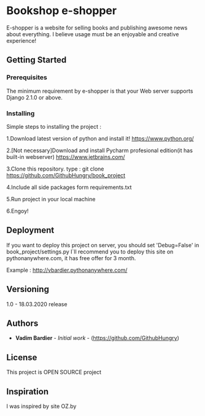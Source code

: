 # Bookshop e-shopper

E-shopper is a website for selling books and publishing awesome news about everything. I believe usage must be an enjoyable and creative experience!

## Getting Started


### Prerequisites

The minimum requirement by e-shopper is that your Web server supports Django 2.1.0 or above. 

### Installing

Simple steps to installing the project :

1.Download latest version of python and install it!
	https://www.python.org/

2.[Not necessary]Download and install Pycharm profesional edition(it has built-in webserver)
	https://www.jetbrains.com/
	
3.Clone this repository.
type : git clone https://github.com/GithubHungry/book_project

4.Include all side packages form requirements.txt
	
5.Run project in your local machine

6.Engoy!

## Deployment

If you want to deploy this project on server, you should set 'Debug=False' in book_project/settings.py
I`ll recommend you to deploy this site on pythonanywhere.com, it has free offer for 3 month.

Example : http://vbardier.pythonanywhere.com/


## Versioning

1.0 - 18.03.2020 release

## Authors

* **Vadim Bardier** - *Initial work* - (https://github.com/GithubHungry)

## License

This project is OPEN SOURCE project
## Inspiration

I was inspired by site OZ.by
